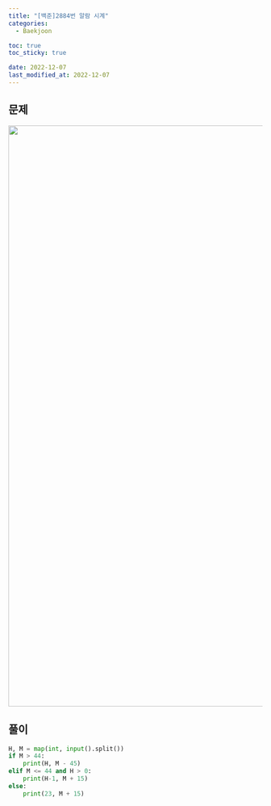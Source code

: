 ```yaml
---
title: "[백준]2884번 알람 시계"
categories: 
  - Baekjoon

toc: true
toc_sticky: true

date: 2022-12-07
last_modified_at: 2022-12-07 
---
```


## 문제
<p align = "center">
<img width="1151" alt="image" src="https://user-images.githubusercontent.com/111734605/206147827-e00bb6e8-899e-4b29-bc59-10a66201f892.png">
</p>

## 풀이
```python
H, M = map(int, input().split())
if M > 44:
    print(H, M - 45)
elif M <= 44 and H > 0:
    print(H-1, M + 15)
else:
    print(23, M + 15)
```
